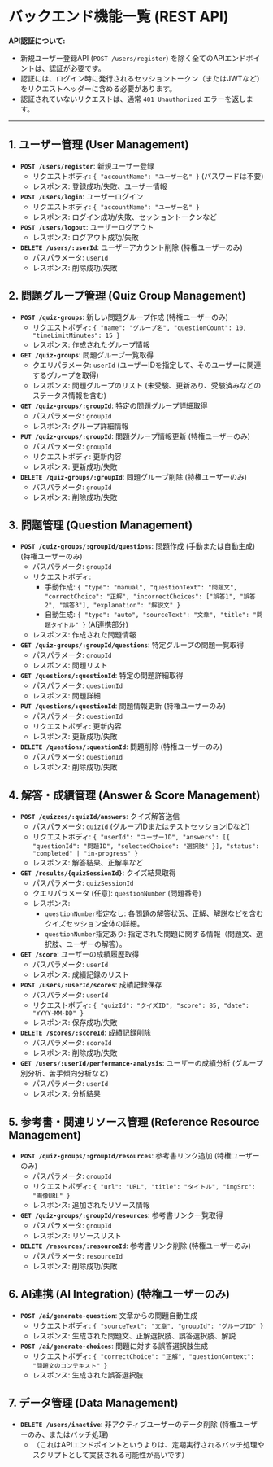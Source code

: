# バックエンド機能一覧 (REST API)

**API認証について:**

*   新規ユーザー登録API (`POST /users/register`) を除く全てのAPIエンドポイントは、認証が必要です。
*   認証には、ログイン時に発行されるセッショントークン（またはJWTなど）をリクエストヘッダーに含める必要があります。
*   認証されていないリクエストは、通常 `401 Unauthorized` エラーを返します。

---

## 1. ユーザー管理 (User Management)

*   **`POST /users/register`**: 新規ユーザー登録
    *   リクエストボディ: `{ "accountName": "ユーザー名" }` (パスワードは不要)
    *   レスポンス: 登録成功/失敗、ユーザー情報
*   **`POST /users/login`**: ユーザーログイン
    *   リクエストボディ: `{ "accountName": "ユーザー名" }`
    *   レスポンス: ログイン成功/失敗、セッショントークンなど
*   **`POST /users/logout`**: ユーザーログアウト
    *   レスポンス: ログアウト成功/失敗
*   **`DELETE /users/:userId`**: ユーザーアカウント削除 (特権ユーザーのみ)
    *   パスパラメータ: `userId`
    *   レスポンス: 削除成功/失敗

## 2. 問題グループ管理 (Quiz Group Management)

*   **`POST /quiz-groups`**: 新しい問題グループ作成 (特権ユーザーのみ)
    *   リクエストボディ: `{ "name": "グループ名", "questionCount": 10, "timeLimitMinutes": 15 }`
    *   レスポンス: 作成されたグループ情報
*   **`GET /quiz-groups`**: 問題グループ一覧取得
    *   クエリパラメータ: `userId` (ユーザーIDを指定して、そのユーザーに関連するグループを取得)
    *   レスポンス: 問題グループのリスト (未受験、更新あり、受験済みなどのステータス情報を含む)
*   **`GET /quiz-groups/:groupId`**: 特定の問題グループ詳細取得
    *   パスパラメータ: `groupId`
    *   レスポンス: グループ詳細情報
*   **`PUT /quiz-groups/:groupId`**: 問題グループ情報更新 (特権ユーザーのみ)
    *   パスパラメータ: `groupId`
    *   リクエストボディ: 更新内容
    *   レスポンス: 更新成功/失敗
*   **`DELETE /quiz-groups/:groupId`**: 問題グループ削除 (特権ユーザーのみ)
    *   パスパラメータ: `groupId`
    *   レスポンス: 削除成功/失敗

## 3. 問題管理 (Question Management)

*   **`POST /quiz-groups/:groupId/questions`**: 問題作成 (手動または自動生成) (特権ユーザーのみ)
    *   パスパラメータ: `groupId`
    *   リクエストボディ:
        *   手動作成: `{ "type": "manual", "questionText": "問題文", "correctChoice": "正解", "incorrectChoices": ["誤答1", "誤答2", "誤答3"], "explanation": "解説文" }`
        *   自動生成: `{ "type": "auto", "sourceText": "文章", "title": "問題タイトル" }` (AI連携部分)
    *   レスポンス: 作成された問題情報
*   **`GET /quiz-groups/:groupId/questions`**: 特定グループの問題一覧取得
    *   パスパラメータ: `groupId`
    *   レスポンス: 問題リスト
*   **`GET /questions/:questionId`**: 特定の問題詳細取得
    *   パスパラメータ: `questionId`
    *   レスポンス: 問題詳細
*   **`PUT /questions/:questionId`**: 問題情報更新 (特権ユーザーのみ)
    *   パスパラメータ: `questionId`
    *   リクエストボディ: 更新内容
    *   レスポンス: 更新成功/失敗
*   **`DELETE /questions/:questionId`**: 問題削除 (特権ユーザーのみ)
    *   パスパラメータ: `questionId`
    *   レスポンス: 削除成功/失敗

## 4. 解答・成績管理 (Answer & Score Management)

*   **`POST /quizzes/:quizId/answers`**: クイズ解答送信
    *   パスパラメータ: `quizId` (グループIDまたはテストセッションIDなど)
    *   リクエストボディ: `{ "userId": "ユーザーID", "answers": [{ "questionId": "問題ID", "selectedChoice": "選択肢" }], "status": "completed" | "in-progress" }`
    *   レスポンス: 解答結果、正解率など
*   **`GET /results/{quizSessionId}`**: クイズ結果取得
    *   パスパラメータ: `quizSessionId`
    *   クエリパラメータ (任意): `questionNumber` (問題番号)
    *   レスポンス: 
        *   `questionNumber`指定なし: 各問題の解答状況、正解、解説などを含むクイズセッション全体の詳細。
        *   `questionNumber`指定あり: 指定された問題に関する情報（問題文、選択肢、ユーザーの解答）。
*   **`GET /score`**: ユーザーの成績履歴取得
    *   パスパラメータ: `userId`
    *   レスポンス: 成績記録のリスト
*   **`POST /users/:userId/scores`**: 成績記録保存
    *   パスパラメータ: `userId`
    *   リクエストボディ: `{ "quizId": "クイズID", "score": 85, "date": "YYYY-MM-DD" }`
    *   レスポンス: 保存成功/失敗
*   **`DELETE /scores/:scoreId`**: 成績記録削除
    *   パスパラメータ: `scoreId`
    *   レスポンス: 削除成功/失敗
*   **`GET /users/:userId/performance-analysis`**: ユーザーの成績分析 (グループ別分析、苦手傾向分析など)
    *   パスパラメータ: `userId`
    *   レスポンス: 分析結果

## 5. 参考書・関連リソース管理 (Reference Resource Management)

*   **`POST /quiz-groups/:groupId/resources`**: 参考書リンク追加 (特権ユーザーのみ)
    *   パスパラメータ: `groupId`
    *   リクエストボディ: `{ "url": "URL", "title": "タイトル", "imgSrc": "画像URL" }`
    *   レスポンス: 追加されたリソース情報
*   **`GET /quiz-groups/:groupId/resources`**: 参考書リンク一覧取得
    *   パスパラメータ: `groupId`
    *   レスポンス: リソースリスト
*   **`DELETE /resources/:resourceId`**: 参考書リンク削除 (特権ユーザーのみ)
    *   パスパラメータ: `resourceId`
    *   レスポンス: 削除成功/失敗

## 6. AI連携 (AI Integration) (特権ユーザーのみ)

*   **`POST /ai/generate-question`**: 文章からの問題自動生成
    *   リクエストボディ: `{ "sourceText": "文章", "groupId": "グループID" }`
    *   レスポンス: 生成された問題文、正解選択肢、誤答選択肢、解説
*   **`POST /ai/generate-choices`**: 問題に対する誤答選択肢生成
    *   リクエストボディ: `{ "correctChoice": "正解", "questionContext": "問題文のコンテキスト" }`
    *   レスポンス: 生成された誤答選択肢

## 7. データ管理 (Data Management)

*   **`DELETE /users/inactive`**: 非アクティブユーザーのデータ削除 (特権ユーザーのみ、またはバッチ処理)
    *   （これはAPIエンドポイントというよりは、定期実行されるバッチ処理やスクリプトとして実装される可能性が高いです）
